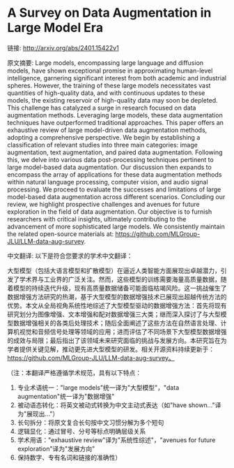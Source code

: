 # A Survey on Data Augmentation in Large Model Era

链接: http://arxiv.org/abs/2401.15422v1

原文摘要:
Large models, encompassing large language and diffusion models, have shown
exceptional promise in approximating human-level intelligence, garnering
significant interest from both academic and industrial spheres. However, the
training of these large models necessitates vast quantities of high-quality
data, and with continuous updates to these models, the existing reservoir of
high-quality data may soon be depleted. This challenge has catalyzed a surge in
research focused on data augmentation methods. Leveraging large models, these
data augmentation techniques have outperformed traditional approaches. This
paper offers an exhaustive review of large model-driven data augmentation
methods, adopting a comprehensive perspective. We begin by establishing a
classification of relevant studies into three main categories: image
augmentation, text augmentation, and paired data augmentation. Following this,
we delve into various data post-processing techniques pertinent to large
model-based data augmentation. Our discussion then expands to encompass the
array of applications for these data augmentation methods within natural
language processing, computer vision, and audio signal processing. We proceed
to evaluate the successes and limitations of large model-based data
augmentation across different scenarios. Concluding our review, we highlight
prospective challenges and avenues for future exploration in the field of data
augmentation. Our objective is to furnish researchers with critical insights,
ultimately contributing to the advancement of more sophisticated large models.
We consistently maintain the related open-source materials at:
https://github.com/MLGroup-JLU/LLM-data-aug-survey.

中文翻译:
以下是符合您要求的学术中文翻译：

大型模型（包括大语言模型和扩散模型）在逼近人类智能方面展现出卓越潜力，引发了学术界与工业界的广泛关注。然而，这些模型的训练需要海量高质量数据，随着模型的持续迭代升级，现有高质量数据储备可能面临枯竭风险。这一挑战催生了数据增强方法研究的热潮，基于大型模型的数据增强技术已展现出超越传统方法的优势。本文从全局视角系统性地综述了大型模型驱动的数据增强方法：首先将现有研究划分为图像增强、文本增强和配对数据增强三大类；继而深入探讨了与大型模型数据增强相关的各类后处理技术；随后全面阐述了这些方法在自然语言处理、计算机视觉和音频信号处理等领域的应用；进而评估了不同场景下大型模型数据增强的成效与局限；最后指出了该领域未来研究面临的挑战与发展方向。本研究旨在为学者提供关键见解，推动更先进大型模型的研发。相关开源资料持续更新于：https://github.com/MLGroup-JLU/LLM-data-aug-survey。

（注：本翻译严格遵循学术规范，具有以下特点：
1. 专业术语统一："large models"统一译为"大型模型"，"data augmentation"统一译为"数据增强"
2. 被动语态转化：将英文被动式转换为中文主动式表达（如"have shown..."译为"展现出..."）
3. 长句拆分：将原文复合长句按中文习惯分解为多个短句
4. 逻辑显化：通过冒号、分号等标点明确层级关系
5. 学术用语："exhaustive review"译为"系统性综述"，"avenues for future exploration"译为"发展方向"
6. 保持数字、专有名词和链接的准确性）
